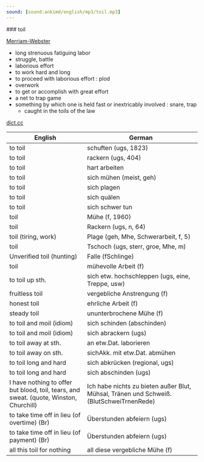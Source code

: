 ```yaml
---
sound: [sound:ankimd/english/mp3/toil.mp3]
---
```


\### toil

[Merriam-Webster](https://www.merriam-webster.com/dictionary/toil)

- long strenuous fatiguing labor
- struggle, battle
- laborious effort
- to work hard and long
- to proceed with laborious effort : plod
- overwork
- to get or accomplish with great effort
- a net to trap game
- something by which one is held fast or inextricably involved : snare, trap
    - caught in the toils of the law

[dict.cc](https://www.dict.cc/toil)

| English        | German       |
| -------------- | ------------ |
| to toil | schuften (ugs, 1823) |
| to toil | rackern (ugs, 404) |
| to toil | hart arbeiten |
| to toil | sich mühen (meist, geh) |
| to toil | sich plagen |
| to toil | sich quälen |
| to toil | sich schwer tun |
| toil | Mühe (f, 1960) |
| toil | Rackern (ugs, n, 64) |
| toil (tiring, work) | Plage (geh, Mhe, Schwerarbeit, f, 5) |
| toil | Tschoch (ugs, sterr, groe, Mhe, m) |
| Unverified toil (hunting) | Falle (fSchlinge) |
| toil | mühevolle Arbeit (f) |
| to toil up sth. | sich etw. hochschleppen (ugs, eine, Treppe, usw) |
| fruitless toil | vergebliche Anstrengung (f) |
| honest toil | ehrliche Arbeit (f) |
| steady toil | ununterbrochene Mühe (f) |
| to toil and moil (idiom) | sich schinden (abschinden) |
| to toil and moil (idiom) | sich abrackern (ugs) |
| to toil away at sth. | an etw.Dat. laborieren |
| to toil away on sth. | sichAkk. mit etw.Dat. abmühen |
| to toil long and hard | sich abkrücken (regional, ugs) |
| to toil long and hard | sich abschinden (ugs) |
| I have nothing to offer but blood, toil, tears, and sweat. (quote, Winston, Churchill) | Ich habe nichts zu bieten außer Blut, Mühsal, Tränen und Schweiß. (BlutSchweiTrnenRede) |
| to take time off in lieu (of overtime) <TOIL> (Br) | Überstunden abfeiern (ugs) |
| to take time off in lieu (of payment) <TOIL> (Br) | Überstunden abfeiern (ugs) |
| all this toil for nothing | all diese vergebliche Mühe (f) |
